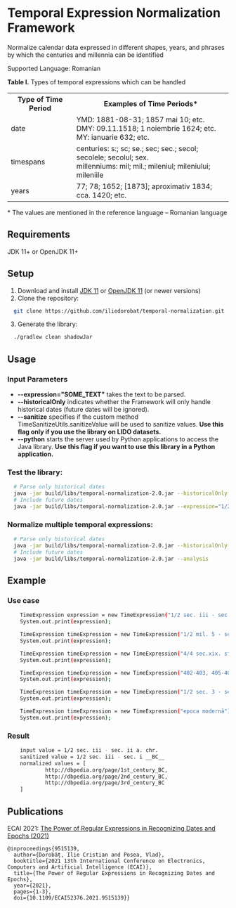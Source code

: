 # Temporal Expression Normalization Framework
Normalize calendar data expressed in different shapes, years, and phrases by which the centuries and millennia can be identified

Supported Language: Romanian

<b>Table I.</b> Types of temporal expressions which can be handled
<table>
    <tr>
        <th>Type of Time Period</th>
        <th>Examples of Time Periods*</th>
    </tr>
    <tr>
        <td>date</td>
        <td>
            YMD: 1881-08-31; 1857 mai 10; etc.<br/>
            DMY: 09.11.1518; 1 noiembrie 1624; etc.<br/>
            MY: ianuarie 632; etc.
        </td>
    </tr>
    <tr>
        <td>timespans</td>
        <td>
            centuries: s:; sc; se.; sec; sec.; secol; secolele; secolul; sex.<br/>
            millenniums: mil; mil.; mileniul; mileniului; mileniile
        </td>
    </tr>
    <tr>
        <td>years</td>
        <td>77; 78; 1652; [1873]; aproximativ 1834; cca. 1420; etc.</td>
    </tr>
</table>
* The values are mentioned in the reference language – Romanian language

## Requirements
JDK 11+ or OpenJDK 11+

## Setup
1. Download and install [JDK 11](https://www.oracle.com/nl/java/technologies/javase/jdk11-archive-downloads.html) or [OpenJDK 11](https://openjdk.org/install/) (or newer versions)
2. Clone the repository:
```bash
  git clone https://github.com/iliedorobat/temporal-normalization.git
```
3. Generate the library:
```bash
  ./gradlew clean shadowJar
```

## Usage
### Input Parameters
- <b>--expression="SOME_TEXT"</b> takes the text to be parsed.
- <b>--historicalOnly</b> indicates whether the Framework will only handle historical dates
(future dates will be ignored).
- <b>--sanitize</b> specifies if the custom method TimeSanitizeUtils.sanitizeValue will
be used to sanitize values. <b>Use this flag only if you use the library on LIDO datasets.</b>
- <b>--python</b> starts the server used by Python applications to access the Java library.
<b>Use this flag if you want to use this library in a Python application.</b>

### Test the library:
```bash
  # Parse only historical dates
  java -jar build/libs/temporal-normalization-2.0.jar --historicalOnly --expression="1/2 sec. 3 a. chr - sec. 2 p. chr."
  # Include future dates
  java -jar build/libs/temporal-normalization-2.0.jar --expression="1/2 sec. 3 a. chr - sec. 2 p. chr."
```

### Normalize multiple temporal expressions:
```bash
  # Parse only historical dates
  java -jar build/libs/temporal-normalization-2.0.jar --historicalOnly --analysis
  # Include future dates
  java -jar build/libs/temporal-normalization-2.0.jar --analysis
```

## Example
### Use case
```bash
    TimeExpression expression = new TimeExpression("1/2 sec. iii - sec. i a. chr.");
    System.out.print(expression);

    TimeExpression timeExpression = new TimeExpression("1/2 mil. 5 - sec. i al mil. 4 a.chr.");
    System.out.print(expression);

    TimeExpression timeExpression = new TimeExpression("4/4 sec.xix. sfârșitul sec.al xix-lea și începutul sec.al xx-lea.");
    System.out.print(expression);

    TimeExpression timeExpression = new TimeExpression("402-403, 405-406 a. chr.");
    System.out.print(expression);

    TimeExpression timeExpression = new TimeExpression("1/2 sec. 3 - sec. 1 a. chr.");
    System.out.print(expression);

    TimeExpression timeExpression = new TimeExpression("epoca modernă");
    System.out.print(expression);
```

### Result
```bash
    input value = 1/2 sec. iii - sec. ii a. chr.
    sanitized value = 1/2 sec. iii - sec. i __BC__
    normalized values = [
            http://dbpedia.org/page/1st_century_BC,
            http://dbpedia.org/page/2nd_century_BC,
            http://dbpedia.org/page/3rd_century_BC
    ]
```

## Publications
ECAI 2021: [The Power of Regular Expressions in Recognizing Dates and Epochs (2021)](https://ieeexplore.ieee.org/document/9515139)
```
@inproceedings{9515139,
  author={Dorobăț, Ilie Cristian and Posea, Vlad},
  booktitle={2021 13th International Conference on Electronics, Computers and Artificial Intelligence (ECAI)}, 
  title={The Power of Regular Expressions in Recognizing Dates and Epochs}, 
  year={2021},
  pages={1-3},
  doi={10.1109/ECAI52376.2021.9515139}}
```
